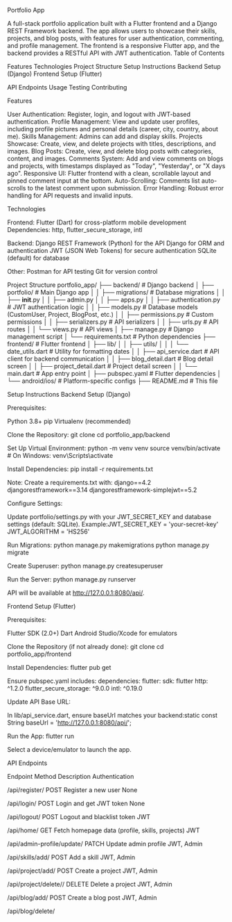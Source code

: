 Portfolio App


A full-stack portfolio application built with a Flutter frontend and a Django REST Framework backend. The app allows users to showcase their skills, projects, and blog posts, with features for user authentication, commenting, and profile management. The frontend is a responsive Flutter app, and the backend provides a RESTful API with JWT authentication.
Table of Contents

Features
Technologies
Project Structure
Setup Instructions
Backend Setup (Django)
Frontend Setup (Flutter)


API Endpoints
Usage
Testing
Contributing

Features

User Authentication: Register, login, and logout with JWT-based authentication.
Profile Management: View and update user profiles, including profile pictures and personal details (career, city, country, about me).
Skills Management: Admins can add and display skills.
Projects Showcase: Create, view, and delete projects with titles, descriptions, and images.
Blog Posts: Create, view, and delete blog posts with categories, content, and images.
Comments System: Add and view comments on blogs and projects, with timestamps displayed as "Today", "Yesterday", or "X days ago".
Responsive UI: Flutter frontend with a clean, scrollable layout and pinned comment input at the bottom.
Auto-Scrolling: Comments list auto-scrolls to the latest comment upon submission.
Error Handling: Robust error handling for API requests and invalid inputs.

Technologies

Frontend:
Flutter (Dart) for cross-platform mobile development
Dependencies: http, flutter_secure_storage, intl


Backend:
Django REST Framework (Python) for the API
Django for ORM and authentication
JWT (JSON Web Tokens) for secure authentication
SQLite (default) for database


Other:
Postman for API testing
Git for version control



Project Structure
portfolio_app/
├── backend/                     # Django backend
│   ├── portfolio/               # Main Django app
│   │   ├── migrations/          # Database migrations
│   │   ├── __init__.py
│   │   ├── admin.py
│   │   ├── apps.py
│   │   ├── authentication.py    # JWT authentication logic
│   │   ├── models.py           # Database models (CustomUser, Project, BlogPost, etc.)
│   │   ├── permissions.py       # Custom permissions
│   │   ├── serializers.py       # API serializers
│   │   ├── urls.py             # API routes
│   │   └── views.py            # API views
│   ├── manage.py               # Django management script
│   └── requirements.txt        # Python dependencies
├── frontend/                    # Flutter frontend
│   ├── lib/
│   │   ├── utils/
│   │   │   └── date_utils.dart  # Utility for formatting dates
│   │   ├── api_service.dart     # API client for backend communication
│   │   ├── blog_detail.dart     # Blog detail screen
│   │   ├── project_detail.dart  # Project detail screen
│   │   └── main.dart           # App entry point
│   ├── pubspec.yaml            # Flutter dependencies
│   └── android/ios/            # Platform-specific configs
├── README.md                   # This file

Setup Instructions
Backend Setup (Django)

Prerequisites:

Python 3.8+
pip
Virtualenv (recommended)


Clone the Repository:
git clone <repository-url>
cd portfolio_app/backend


Set Up Virtual Environment:
python -m venv venv
source venv/bin/activate  # On Windows: venv\Scripts\activate


Install Dependencies:
pip install -r requirements.txt

Note: Create a requirements.txt with:
django==4.2
djangorestframework==3.14
djangorestframework-simplejwt==5.2


Configure Settings:

Update portfolio/settings.py with your JWT_SECRET_KEY and database settings (default: SQLite).
Example:JWT_SECRET_KEY = 'your-secret-key'
JWT_ALGORITHM = 'HS256'




Run Migrations:
python manage.py makemigrations
python manage.py migrate


Create Superuser:
python manage.py createsuperuser


Run the Server:
python manage.py runserver


API will be available at http://127.0.0.1:8080/api/.



Frontend Setup (Flutter)

Prerequisites:

Flutter SDK (2.0+)
Dart
Android Studio/Xcode for emulators


Clone the Repository (if not already done):
git clone <repository-url>
cd portfolio_app/frontend


Install Dependencies:
flutter pub get

Ensure pubspec.yaml includes:
dependencies:
  flutter:
    sdk: flutter
  http: ^1.2.0
  flutter_secure_storage: ^9.0.0
  intl: ^0.19.0


Update API Base URL:

In lib/api_service.dart, ensure baseUrl matches your backend:static const String baseUrl = 'http://127.0.0.1:8080/api/';




Run the App:
flutter run


Select a device/emulator to launch the app.



API Endpoints



Endpoint
Method
Description
Authentication



/api/register/
POST
Register a new user
None


/api/login/
POST
Login and get JWT token
None


/api/logout/
POST
Logout and blacklist token
JWT


/api/home/
GET
Fetch homepage data (profile, skills, projects)
JWT


/api/admin-profile/update/
PATCH
Update admin profile
JWT, Admin


/api/skills/add/
POST
Add a skill
JWT, Admin


/api/project/add/
POST
Create a project
JWT, Admin


/api/project/delete/<pk>/
DELETE
Delete a project
JWT, Admin


/api/blog/add/
POST
Create a blog post
JWT, Admin


/api/blog/delete/<title>/
DELETE
Delete a blog post
JWT, Admin


/api/blogs/
GET
Fetch all blogs
JWT


/api/blog/comments/<title>/
GET/POST
Get/Add blog comments
JWT


/api/blog/comments/<pk>/
PATCH
Update a blog comment
JWT


/api/project/comments/<title>/
GET/POST
Get/Add project comments
JWT


/api/project/comments/<pk>/
PATCH
Update a project comment
JWT


/api/user-profile/
GET/PATCH
Get/Update user profile
JWT


Note: Replace <title> with the blog/project title and <pk> with the comment ID.
Usage

Register/Login: Create an account or log in to access the app.
Homepage: View admin profile, skills, and projects.
Blog/Project Details:
View blog posts or projects with details and images.
Add comments (pinned input at the bottom).
Comments auto-scroll to the latest upon submission.
Timestamps display as "Today", "Yesterday", or "X days ago".


Admin Actions (superuser only):
Update profile, add skills, create/delete projects/blogs via API.



Testing

Backend:
Use Postman to test API endpoints.
Example: POST /api/login/ with {"email": "user@example.com", "password": "Password123"}.
Verify responses match expected formats (e.g., {"status": "success", "data": {...}}).


Frontend:
Run flutter test for unit tests (if added).
Test on emulators/devices for UI behavior (e.g., auto-scroll, comment display).
Check console logs for API errors (print statements in api_service.dart).


Common Issues:
Ensure backend is running at http://127.0.0.1:8080.
Verify JWT token in requests (stored via flutter_secure_storage).
Check date formats for comments (ISO 8601, e.g., 2025-08-24T07:36:47.858184Z).



Contributing

Fork the repository.
Create a feature branch (git checkout -b feature-name).
Commit changes (git commit -m "Add feature").
Push to the branch (git push origin feature-name).
Open a pull request.
